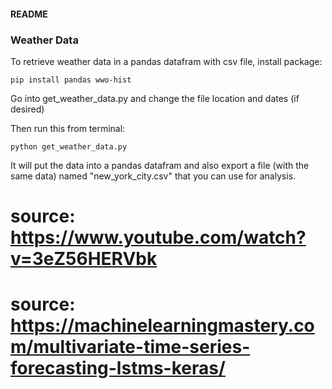 #### README ####

### Weather Data ###
To retrieve weather data in a pandas datafram with csv file, install package:
```
pip install pandas wwo-hist
```
Go into get_weather_data.py and change the file location and dates (if desired)

Then run this from terminal:
```
python get_weather_data.py
```

It will put the data into a pandas datafram and also export a file (with the same data) named "new_york_city.csv" that you can use for analysis.


# source: https://www.youtube.com/watch?v=3eZ56HERVbk
# source: https://machinelearningmastery.com/multivariate-time-series-forecasting-lstms-keras/
